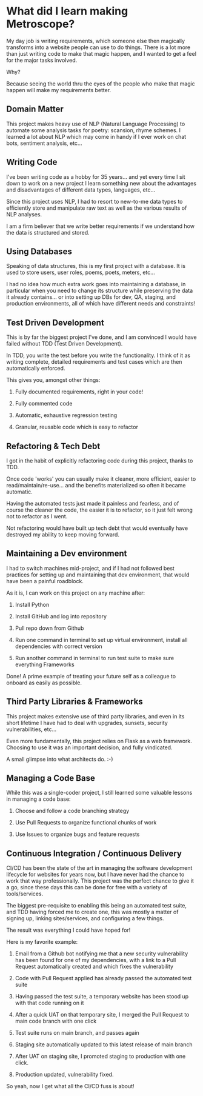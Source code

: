 # What did I learn making Metroscope?

My day job is writing requirements, which someone else then magically transforms into a website people can use to do things. There is a lot more than just writing code to make that magic happen, and I wanted to get a feel for the major tasks involved.

Why?

Because seeing the world thru the eyes of the people who make that magic happen will make my requirements better.

## Domain Matter

This project makes heavy use of NLP (Natural Language Processing) to automate some analysis tasks for poetry: scansion, rhyme schemes. I learned a lot about NLP which may come in handy if I ever work on chat bots, sentiment analysis, etc...

## Writing Code

I've been writing code as a hobby for 35 years... and yet every time I sit down to work on a new project I learn something new about the advantages and disadvantages of different data types, languages, etc...

Since this project uses NLP, I had to resort to new-to-me data types to efficiently store and manipulate raw text as well as the various results of NLP analyses.

I am a firm believer that we write better requirements if we understand how the data is structured and stored.

## Using Databases

Speaking of data structures, this is my first project with a database. It is used to store users, user roles, poems, poets, meters, etc...

I had no idea how much extra work goes into maintaining a database, in particular when you need to change its structure while preserving the data it already contains... or into setting up DBs for dev, QA, staging, and production environments, all of which have different needs and constraints!

## Test Driven Development

This is by far the biggest project I've done, and I am convinced I would have failed without TDD (Test Driven Development).

In TDD, you write the test before you write the functionality. I think of it as writing complete, detailed requirements and test cases which are then automatically enforced.

This gives you, amongst other things:

1. Fully documented requirements, right in your code!

2. Fully commented code

3. Automatic, exhaustive regression testing

4. Granular, reusable code which is easy to refactor

## Refactoring & Tech Debt

I got in the habit of explicitly refactoring code during this project, thanks to TDD.

Once code 'works' you can usually make it cleaner, more efficient, easier to read/maintain/re-use... and the benefits materialized so often it became automatic.

Having the automated tests just made it painless and fearless, and of course the cleaner the code, the easier it is to refactor, so it just felt wrong not to refactor as I went.

Not refactoring would have built up tech debt that would eventually have destroyed my ability to keep moving forward.

## Maintaining a Dev environment

I had to switch machines mid-project, and if I had not followed best practices for setting up and maintaining that dev environment, that would have been a painful roadblock.

As it is, I can work on this project on any machine after:

1. Install Python

2. Install GitHub and log into repository

3. Pull repo down from Github

4. Run one command in terminal to set up virtual environment, install all dependencies with correct version

5. Run another command in terminal to run test suite to make sure everything Frameworks

Done! A prime example of treating your future self as a colleague to onboard as easily as possible.

## Third Party Libraries & Frameworks

This project makes extensive use of third party libraries, and even in its short lifetime I have had to deal with upgrades, sunsets, security vulnerabilities, etc...

Even more fundamentally, this project relies on Flask as a web framework. Choosing to use it was an important decision, and fully vindicated.

A small glimpse into what architects do. :-)

## Managing a Code Base

While this was a single-coder project, I still learned some valuable lessons in managing a code base:

1. Choose and follow a code branching strategy

2. Use Pull Requests to organize functional chunks of work

3. Use Issues to organize bugs and feature requests

## Continuous Integration / Continuous Delivery

CI/CD has been the state of the art in managing the software development lifecycle for websites for years now, but I have never had the chance to work that way professionally. This project was the perfect chance to give it a go, since these days this can be done for free with a variety of tools/services.

The biggest pre-requisite to enabling this being an automated test suite, and TDD having forced me to create one, this was mostly a matter of signing up, linking sites/services, and configuring a few things.

The result was everything I could have hoped for!

Here is my favorite example:

1. Email from a Github bot notifying me that a new security vulnerability has been found for one of my dependencies, with a link to a Pull Request automatically created and which fixes the vulnerability

2. Code with Pull Request applied has already passed the automated test suite

3. Having passed the test suite, a temporary website has been stood up with that
code running on it

4. After a quick UAT on that temporary site, I merged the Pull Request to main code branch with one click

5. Test suite runs on main branch, and passes again

6. Staging site automatically updated to this latest release of main branch

7. After UAT on staging site, I promoted staging to production with one click.

8. Production updated, vulnerability fixed.

So yeah, now I get what all the CI/CD fuss is about!

